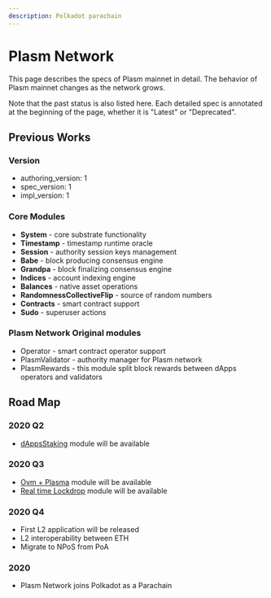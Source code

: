 ```yaml
---
description: Polkadot parachain
---
```


# Plasm Network

This page describes the specs of Plasm mainnet in detail. The behavior of Plasm mainnet changes as the network grows.

Note that the past status is also listed here. Each detailed spec is annotated at the beginning of the page, whether it is "Latest" or "Deprecated".

## Previous Works

### Version

* authoring\_version: 1
* spec\_version: 1
* impl\_version: 1

### Core Modules

* **System** - core substrate functionality
* **Timestamp** - timestamp runtime oracle
* **Session** - authority session keys management
* **Babe** - block producing consensus engine
* **Grandpa** - block finalizing consensus engine
* **Indices** - account indexing engine
* **Balances** - native asset operations
* **RandomnessCollectiveFlip** - source of random numbers
* **Contracts** - smart contract support
* **Sudo** - superuser actions

### Plasm Network Original modules

* Operator - smart contract operator support
* PlasmValidator - authority manager for Plasm network
* PlasmRewards - this module split block rewards between dApps operators and validators

## Road Map

### 2020 Q2

* [dAppsStaking](https://github.com/staketechnologies/plasmdocs/tree/6321fe1f19becdbf1e329e0732b98b5d41274bc9/PlasmNetwork/dAppsRewards.md) module will be available

### 2020 Q3

* [Ovm + Plasma](https://github.com/staketechnologies/plasmdocs/tree/6321fe1f19becdbf1e329e0732b98b5d41274bc9/TechnicalChapter/OVM.md) module will be available
* [Real time Lockdrop](https://github.com/staketechnologies/plasmdocs/tree/6321fe1f19becdbf1e329e0732b98b5d41274bc9/PlasmNetwork/RealtimeLockdrop.md) module will be available

### 2020 Q4

* First L2 application will be released
* L2 interoperability between ETH
* Migrate to NPoS from PoA

### 2020

* Plasm Network joins Polkadot as a Parachain

